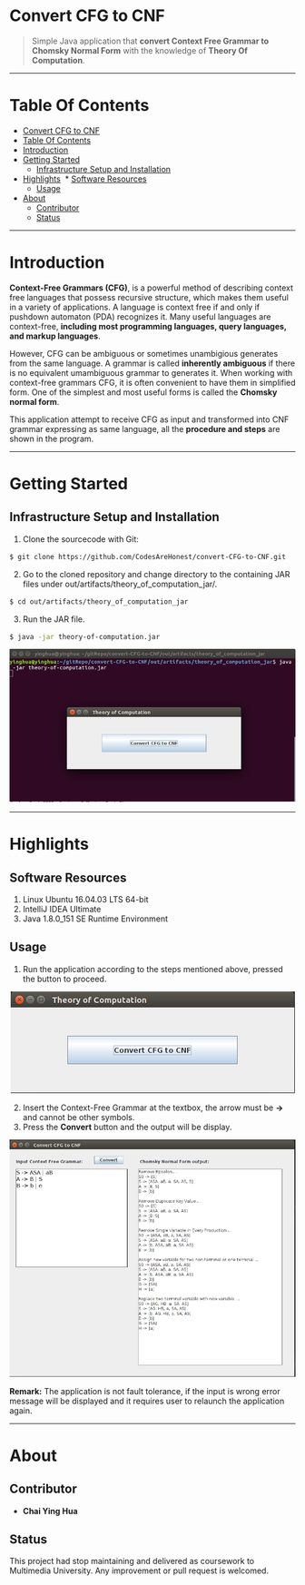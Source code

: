 Convert CFG to CNF
==================
> Simple Java application that **convert Context Free Grammar to Chomsky Normal Form** with the knowledge of **Theory Of Computation**.

***

Table Of Contents
=================

* [Convert CFG to CNF](#convert-cfg-to-cnf)
* [Table Of Contents](#table-of-contents)
* [Introduction](#introduction) 
* [Getting Started](#getting-started)
  * [Infrastructure Setup and Installation](#infrastructure-setup-and-installation)
* [Highlights](#highlights)
  * [Software Resources](#software-resources)
  * [Usage](#usage)
* [About](#about)
  * [Contributor](#contributor)
  * [Status](#status)
  

*** 

Introduction
============

**Context-Free Grammars (CFG)**, is a powerful method of describing context free languages that possess recursive structure, which makes them useful in a variety of applications. A language is context free if and only if pushdown automaton (PDA) recognizes it. Many useful languages are context-free, **including most programming languages, query languages, and markup languages**.  

However, CFG can be ambiguous or sometimes unambigious generates from the same language. A grammar is called **inherently ambiguous** if there is no equivalent umambiguous grammar to generates it. When working with context-free grammars CFG, it is often convenient to have them in simplified form. One of the simplest and most useful forms is called the **Chomsky normal form**.  

This application attempt to receive CFG as input and transformed into CNF grammar expressing as same language, all the **procedure and steps** are shown in the program. 

***

Getting Started
===============
Infrastructure Setup and Installation
-------------------------------------
1. Clone the sourcecode with Git: 
```sh
$ git clone https://github.com/CodesAreHonest/convert-CFG-to-CNF.git
```  
2. Go to the cloned repository and change directory to the containing JAR files under out/artifacts/theory_of_computation_jar/.
```sh
$ cd out/artifacts/theory_of_computation_jar
``` 
3. Run the JAR file. 
```sh
$ java -jar theory-of-computation.jar
```
<p align="center"><img src="img/run-app-jar-screenshot.png"/></p>  

***

Highlights
==========
Software Resources
------------------
1. Linux Ubuntu 16.04.03 LTS 64-bit 
2. IntelliJ IDEA Ultimate 
3. Java 1.8.0_151 SE Runtime Environment 

Usage 
-----
1. Run the application according to the steps mentioned above, pressed the button to proceed.  
<p align="center"><img src="img/mainselection-screenshot.png"/></p>   

2. Insert the Context-Free Grammar at the textbox, the arrow must be **->** and cannot be other symbols. 
3. Press the **Convert** button and the output will be display.  
<p align="center"><img src="img/conversion-screenshot.png"/></p>   

**Remark:** The application is not fault tolerance, if the input is wrong error message will be displayed and it requires user to relaunch the application again.  

*** 

About
=====
Contributor
-----------
- **Chai Ying Hua**

Status
------
This project had stop maintaining and delivered as coursework to Multimedia University. Any improvement or pull request is welcomed. 




